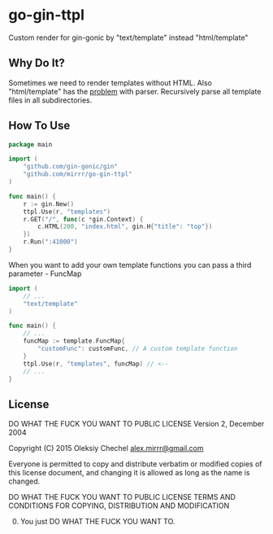 # go-gin-ttpl
Custom render for gin-gonic by "text/template" instead "html/template"  

## Why Do It?
Sometimes we need to render templates without HTML. Also "html/template" has the [problem](https://github.com/golang/go/issues/12149) with parser.
Recursively parse all template files in all subdirectories.

## How To Use
```go
package main

import (
    "github.com/gin-gonic/gin"
    "github.com/mirrr/go-gin-ttpl"
)

func main() {
    r := gin.New()
    ttpl.Use(r, "templates")
    r.GET("/", func(c *gin.Context) {
        c.HTML(200, "index.html", gin.H{"title": "top"})
    })
    r.Run(":41000")
}
```

When you want to add your own template functions you can pass a third parameter - FuncMap

```go
import (
    // ...
    "text/template"
)

func main() {
    // ...
    funcMap := template.FuncMap{
        "customFunc": customFunc, // A custom template function
    }
    ttpl.Use(r, "templates", funcMap) // <--
    // ...
}
```


## License
DO WHAT THE FUCK YOU WANT TO PUBLIC LICENSE
Version 2, December 2004

Copyright (C) 2015 Oleksiy Chechel <alex.mirrr@gmail.com>

Everyone is permitted to copy and distribute verbatim or modified
copies of this license document, and changing it is allowed as long
as the name is changed.

DO WHAT THE FUCK YOU WANT TO PUBLIC LICENSE
TERMS AND CONDITIONS FOR COPYING, DISTRIBUTION AND MODIFICATION

 0. You just DO WHAT THE FUCK YOU WANT TO.
